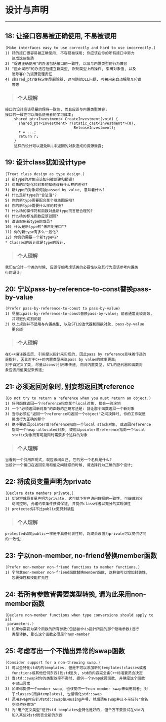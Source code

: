 # **设计与声明** #
***


## **18: 让接口容易被正确使用, 不易被误用** ##
    (Make interfaces easy to use correctly and hard to use incorrectly.)
    1) 好的接口很容易被正确使用, 不容易被误用; 你应该在你的所有接口中努力
       达成这些性质
    2) "促进正确使用"的办法包括接口的一致性, 以及与内置类型的行为兼容
    3) "阻止误用"的办法包括建立新类型, 限制类型上的操作, 束缚对象值, 以及 
       消除客户的资源管理责任
    4) shared_ptr支持定制型删除器, 这可防范DLL问题, 可被用来自动解除互斥锁
       等等
> ### **个人理解**
    接口的设计应该尽量的保持一致性, 而且应该与内置类型兼容;
    接口的一致性可以降低使用者的学习成本;
        shared_ptr<Investment> CreateInvestment(void) {
          shared_ptr<Investment> r(static_cast<Investment*>(0), 
                                   ReleaseInvestment);
          r = ...;
          return r;
        }
        这样的设计可以避免DLL中返回的对象造成的资源泄露;



## **19: 设计class犹如设计type** ##
    (Treat class design as type design.)
    1) 新type的对象应该如何被创建和销毁?
    2) 对象的初始化和对象的赋值该有什么样的差别?
    3) 新type的对象如何被passed by value, 意味着什么?
    4) 什么是新type的"合法值"?
    5) 你的新type需要配合某个继承图系吗?
    6) 你的新type需要什么样的转换?
    7) 什么杨的操作符和函数对此新type而言是合理的?
    8) 什么杨的标准函数应该驳回?
    9) 谁该取用新type的成员? 
    10) 什么是新type的"未声明接口"?
    11) 你的新type有多么一般化?
    12) 你真的需要一个新type吗? 
    * Classes的设计就是type的设计.
> ### **个人理解**
    我们在设计一个类的时候, 应该仔细考虑该类的必要性以及其行为应该参考内置类
    行的设计;



## **20: 宁以pass-by-reference-to-const替换pass-by-value** ##
    (Prefer pass-by-reference-to-const to pass-by-value)
    1) 尽量以pass-by-reference-to-const替换pass-by-value; 前者通常比较高效,
       并可避免切割问题
    2) 以上规则并不适用与内置类型, 以及STL的迭代器和函数对象, pass-by-value
       更合适
> ### **个人理解**
    在C++编译器底层, 引用是以指针来实现的, 因此pass by reference意味着传递的
    是指针, 因此对于C++的内置类型来说pass by value的效率更高;
    对于自定义了类, 尽量以const引用来传递, 而对内置类型, STL的迭代器和函数对
    象应该用值类型来传递;



## **21: 必须返回对象时, 别妄想返回其reference** ##
    (Do not try to return a reference when you must return an object.)
    1) 任何函数返回一个reference指向某个local对象, 都会一败涂地
    2) 一个"必须返回新对象"的函数的正确写法是: 就让那个函数返回一个新对象
    3) 当你必须在"返回一个reference和返回一个object"之间抉择时, 你的工作就是
       挑出行为正确的那个
    4) 绝不要返回pointer或reference指向一个local stack对象, 或返回reference
       指向一个heap-allocated对象, 或返回pointer或reference指向一个local 
       static对象而有可能同时需要多个这样的对象
> ### **个人理解**
    当看到一个引用声明式, 就应该问自己, 它的另一个名称是什么?
    当设计一个接口在返回引用和值之间疑惑的时候, 请选择行为正确的那个设计;



## **22: 将成员变量声明为private** ##
    (Declare data members private.)
    1) 切记将成员变量声明为private, 这可赋予客户访问数据的一致性, 可细微划分
       访问控制, 允诺约束条件获得保证, 并提供class作者以充分的实现弹性
    2) protected并不比public更具封装性
> ### **个人理解**
    protected如同public一样是不具备封装性的, 将成员设置为private可以提供访问
    的一致性;



## **23: 宁以non-member, no-friend替换member函数** ##
    (Prefer non-member non-friend functions to member functions.)
    1) 宁可拿non-member non-friend函数替换member函数, 这样做可以增加封装性,
       包裹弹性和技能扩充性



## **24: 若所有参数皆需要类型转换, 请为此采用non-member函数** ##
    (Declare non-member functions when type conversions should apply to all 
     parameters.)
    1) 如果你需要为某个函数的所有参数(包括被this指针所指的那个隐喻参数)进行
       类型转换, 那么这个函数必须是个non-member 



## **25: 考虑写出一个不抛出异常的swap函数** ##
    (Consider support for a non-throwing swap.)
    1) 可以全特化std内的templates, 但是不可以添加新的templates(classes或者
       functions或其他任何东西)到std里头, std的内容完全由C++标准委员会决定
    2) 当std::swap对你的类型效率不高时, 提供一个swap成员函数, 并确定这个函数
       不抛出异常
    3) 如果你提供一个member swap, 也该提供一个non-member swap来调用前者; 对
       于classes(而非templates), 也请特化std::swap
    4) 调用swap时应针对std::swap使用using声明, 然后调用swap并且不带任何"命名
       空间资格修饰"
    5) 为"用户定义类型"进行std templates全特化是好的, 但千万不要尝试在std内
       加入某些对std而言全新的东西
